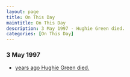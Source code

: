 ```yaml
---
layout: page
title: On This Day
maintitle: On This Day
description: 3 May 1997 - Hughie Green died.
categories: [On This Day]
---
```


### 3 May 1997
* [<span id="age"></span> years ago Hughie Green died.](/biography/hughie-green)

<!-- Script for calculating number of years ago -->
<script>
var dob = '19970503';
var year = Number(dob.substr(0, 4));
var month = Number(dob.substr(4, 2)) - 1;
var day = Number(dob.substr(6, 2));
var today = new Date();
var age = today.getFullYear() - year;
if (today.getMonth() < month || (today.getMonth() == month && today.getDate() < day)) {
  age--;
}
document.getElementById("age").innerHTML=age;
</script>

